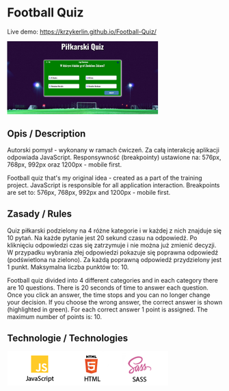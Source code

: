 # Football Quiz
Live demo: https://krzykerlin.github.io/Football-Quiz/

<img src="img/screenshot.png" width="70%" height="80%"> 

## Opis / Description
Autorski pomysł - wykonany w ramach ćwiczeń. Za całą interakcję aplikacji odpowiada JavaScript. 
Responsywność (breakpointy) ustawione na: 576px, 768px, 992px oraz 1200px - mobile first.

Football quiz that's my original idea - created as a part of the training project. JavaScript is responsible for all application interaction. Breakpoints are set to: 576px, 768px, 992px and 1200px - mobile first.

## Zasady / Rules
Quiz piłkarski podzielony na 4 różne kategorie i w każdej z nich znajduje się 10 pytań. Na każde pytanie jest 20 sekund czasu na odpowiedź. Po kliknięciu odpowiedzi czas się zatrzymuje i nie można już zmienić decyzji. W przypadku wybrania złej odpowiedzi pokazuje się poprawna odpowiedź (podświetlona na zielono). Za każdą poprawną odpowiedź przydzielony jest 1 punkt. Maksymalna liczba punktów to: 10.

Football quiz divided into 4 different categories and in each category there are 10 questions. There is 20 seconds of time to answer each question. Once you click an answer, the time stops and you can no longer change your decision. If you choose the wrong answer, the correct answer is shown (highlighted in green). For each correct answer 1 point is assigned. The maximum number of points is: 10.

## Technologie / Technologies
<img src="img/technologies.png"> 
